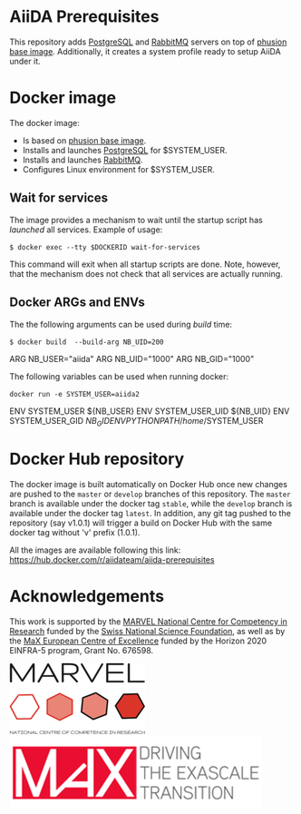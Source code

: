 # AiiDA Prerequisites

This repository adds
[PostgreSQL](https://www.postgresql.org/) and [RabbitMQ](https://www.rabbitmq.com/) servers on top of [phusion base image](https://github.com/phusion/baseimage-docker). Additionally, it creates a system profile ready to setup AiiDA under it.


# Docker image

The docker image:
 * Is based on [phusion base image](https://github.com/phusion/baseimage-docker).
 * Installs and launches [PostgreSQL](https://www.postgresql.org/) for $SYSTEM_USER.
 * Installs and launches [RabbitMQ](https://www.rabbitmq.com/).
 * Configures Linux environment for $SYSTEM_USER.

## Wait for services
The image provides a mechanism to wait until the startup script has *launched* all services.
Example of usage:

```
$ docker exec --tty $DOCKERID wait-for-services
```
This command will exit when all startup scripts are done.
Note, however, that the mechanism does not check that all services are actually running.

## Docker ARGs and ENVs
The the following arguments can be used during *build* time:
```
$ docker build  --build-arg NB_UID=200
```
ARG NB_USER="aiida"
ARG NB_UID="1000"
ARG NB_GID="1000"

The following variables can be used when running docker:
```
docker run -e SYSTEM_USER=aiida2
```
ENV SYSTEM_USER ${NB_USER}
ENV SYSTEM_USER_UID ${NB_UID}
ENV SYSTEM_USER_GID ${NB_GID}
ENV PYTHONPATH /home/$SYSTEM_USER

# Docker Hub repository

The docker image is built automatically on Docker Hub once new changes are pushed to the `master` or `develop` branches of this repository.
The `master` branch is available under the docker tag `stable`, while the `develop` branch is available under the docker tag `latest`.
In addition, any git tag pushed to the repository (say v1.0.1) will trigger a build on Docker Hub with the same docker tag without 'v' prefix (1.0.1).

All the images are available following this link: https://hub.docker.com/r/aiidateam/aiida-prerequisites


# Acknowledgements

This work is supported by the [MARVEL National Centre for Competency in Research](<http://nccr-marvel.ch>)
funded by the [Swiss National Science Foundation](<http://www.snf.ch/en>), as well as by the [MaX
European Centre of Excellence](<http://www.max-centre.eu/>) funded by the Horizon 2020 EINFRA-5 program,
Grant No. 676598.

![MARVEL](miscellaneous/logos/MARVEL.png)
![MaX](miscellaneous/logos/MaX.png)
